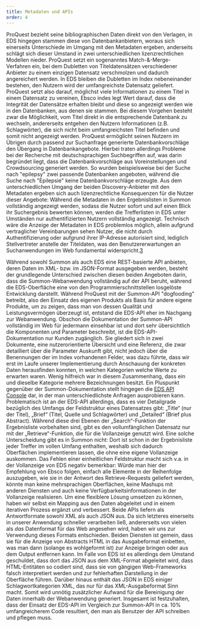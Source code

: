 ```yaml
---
title: Metadaten und APIs
order: 4
---
```

ProQuest bezieht seine bibliographischen Daten direkt von den Verlagen, in EDS hingegen stammen diese von
Datenbankanbietern, woraus sich einerseits Unterschiede im Umgang mit den Metadaten ergeben, anderseits schlägt sich
dieser Umstand in zwei unterschiedlichen lizenzrechtlichen Modellen nieder. ProQuest setzt ein sogenanntes
Match-&-Merge-Verfahren ein, bei dem Dubletten von Titeldatensätzen verschiedener Anbieter zu einem einzigen Datensatz
verschmolzen und dadurch angereichert werden. In EDS bleiben die Dubletten im Index nebeneinander bestehen, den Nutzern
wird der umfangreichste Datensatz geliefert. ProQuest setzt also darauf, möglichst viele Informationen zu einem Titel in
einem Datensatz zu vereinen, Ebsco indes legt Wert darauf, dass die Integrität der Datensätze erhalten bleibt und diese
so angezeigt werden wie in den Datenbanken, aus denen sie stammen. Bei diesem Vorgehen besteht zwar die Möglichkeit, vom
Titel direkt in die entsprechende Datenbank zu wechseln, andererseits entgehen den Nutzern Informationen (z.B.
Schlagwörter), die sich nicht beim umfangreichsten Titel befinden und somit nicht angezeigt werden.
ProQuest ermöglicht seinen Nutzern im Übrigen durch passend zur Suchanfrage generierte Datenbankvorschläge den Übergang
in Datenbankangebote. Hierbei traten allerdings Probleme bei der Recherche mit deutschsprachigen Suchbegriffen auf, was
darin begründet liegt, dass die Datenbankvorschläge aus Voreinstellungen und Crowdsourcing generiert werden. So wurden
beispielsweise bei der Suche nach "epilepsy" zwei passende Datenbanken angeboten, während die Suche nach "Epilepsie" keine
Datenbankvorschläge erzeugte.
Aus dem unterschiedlichen Umgang der beiden Discovery-Anbieter mit den Metadaten ergeben sich auch lizenzrechtliche
Konsequenzen für die Nutzer dieser Angebote: Während die Metadaten in den Ergebnislisten in Summon vollständig angezeigt
werden, sodass die Nutzer sofort und auf einen Blick ihr Suchergebnis bewerten können, werden die Trefferlisten in EDS
unter Umständen nur authentifizierten Nutzern vollständig angezeigt. Technisch wäre die Anzeige der Metadaten in EDS
problemlos möglich, allein aufgrund vertraglicher Vereinbarungen sehen Nutzer, die nicht durch Authentifizierung oder
aufgrund ihrer IP-Adresse autorisiert sind, lediglich Stellvertreter anstelle der Titeldaten, was den
Benutzererwartungen an Suchanwendungen im Web fundamental widerspricht.[3](#abbildung-3)

Während sowohl Summon als auch EDS eine REST-basierte API anbieten, deren Daten im XML- bzw. im JSON-Format
ausgegeben werden, besteht der grundlegende Unterschied zwischen diesen beiden Angeboten darin, dass die
Summon-Webanwendung vollständig auf der API beruht, während die EDS-Oberfläche eine von den Programmierschnittstellen
losgelöste Entwicklung darstellt. Während ProQuest mit der Summon-API "dogfooding" betreibt, also den Einsatz des eigenen
Produkts als Basis für andere eigene Produkte, um zu zeigen, dass man von dessen Qualität und Leistungsvermögen überzeugt
ist, entstand die EDS-API eher im Nachgang zur Webanwendung.
Obschon die Dokumentation der Summon-API vollständig im Web für jedermann einsehbar ist und dort sehr übersichtlich die
Komponenten und Parameter beschreibt, ist die EDS-API-Dokumentation nur Kunden zugänglich. Sie gliedert sich in zwei
Dokumente, eine nutzerorientierte Übersicht und eine Referenz, die zwar detailliert über die Parameter Auskunft gibt,
nicht jedoch über die Benennungen der im Index vorhandenen Felder, was dazu führte, dass wir erst im Laufe unserer
Implementierung durch Anschauung der konkreten Daten herausfinden konnten, in welchen Kategorien welche Werte zu
erwarten waren. Wenig hilfreich war in diesem Zusammenhang, dass ein und dieselbe Kategorie mehrere Bezeichnungen
besitzt. Ein Pluspunkt gegenüber der Summon-Dokumentation stellt hingegen die [EDS API Console](https://eds-api.ebscohost.com/Console/)
dar, in der man unterschiedlichste Anfragen ausprobieren kann.
Problematisch ist an der EDS-API allerdings, dass es vier Detailgrade bezüglich des Umfangs der Feldstruktur eines
Datensatzes gibt: „Title“ (nur der Titel), „Brief“ (Titel, Quelle und Schlagwörter) und „Detailed“ (Brief plus Abstract).
Während diese drei Ebenen der „Search“-Funktion der Ergebnisliste vorbehalten sind, gibt es den
vollumfänglichen Datensatz nur mit  der „Retrieve“-Funktion, die für die Vollanzeige genutzt wird. Eine solche
Unterscheidung gibt es in Summon nicht: Dort ist schon in der Ergebnisliste jeder Treffer im vollen Umfang enthalten,
weshalb sich dadurch Oberflächen implementieren lassen, die ohne eine eigene Vollanzeige auskommen. Das Fehlen
einer einheitlichen Feldstruktur macht sich v.a. in der Vollanzeige von EDS negativ bemerkbar: Würde man hier der
Empfehlung von Ebsco folgen, einfach alle Elemente in der Reihenfolge auszugeben, wie sie in der Antwort des
Retrieve-Requests  geliefert werden, könnte man keine mehrsprachigen Oberflächen, keine Mashups mit anderen Diensten und
auch keine Verfügbarkeitsinformationen in der Vollanzeige realisieren.  Um eine flexiblere Lösung umsetzen zu können,
haben wir selbst ein Mapping aus den Daten abgeleitet und in einem iterativen Prozess ergänzt und verbessert.
Beide APIs liefern als Antwortformate sowohl XML als auch JSON aus. Da sich letzteres einerseits in unserer Anwendung
schneller verarbeiten ließ, andererseits von vielen als _das_ Datenformat für das Web angesehen wird, haben wir uns zur
Verwendung dieses Formats entschieden. Beiden Diensten ist gemein, dass sie für die Anzeige von Abstracts HTML in das
Ausgabeformat einbetten, was man dann (solange es wohlgeformt ist) zur Anzeige bringen oder aus dem Output entfernen
kann. Im Falle von EDS ist es allerdings dem Umstand geschuldet, dass dort das JSON aus dem XML-Format abgeleitet wird,
dass HTML-Entitäten so codiert sind, dass sie von gängigen Web-Frameworks falsch interpretiert werden und zur fehlerhaften
Darstellung in der Oberfläche führen. Darüber hinaus enthält das JSON in EDS einiger Schlagwortkategorien XML, das nur
für das XML-Ausgabeformat Sinn macht. Somit wird unnötig zusätzlicher Aufwand für die Bereinigung der Daten innerhalb
der Webanwendung generiert. Insgesamt ist festzuhalten, dass der Einsatz der EDS-API im Vergleich zur Summon-API in ca.
10% umfangreicherem Code resultiert, den man als Benutzer der API schreiben und pflegen muss.